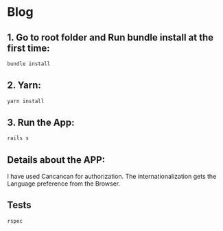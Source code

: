 # Blog
## 1. Go to root folder and Run bundle install at the first time:

```bash
bundle install
```

## 2. Yarn:

```bash
yarn install
```

## 3. Run the App:

```bash
rails s
```

## Details about the APP:

I have used Cancancan for authorization.
The internationalization gets the Language preference from the Browser.

## Tests

```bash
rspec
```
